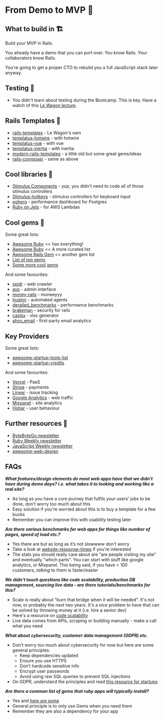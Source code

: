 # From Demo to MVP 🚀

## What to build in 🏗️

Build your MVP in Rails.

You already have a demo that you can port over. You know Rails. Your collaborators know Rails.

You're going to get a proper CTO to rebuild you a full JavaScript stack later anyway.

## Testing 🧪

* You didn't learn about testing during the Bootcamp. This is key. Have a watch of this [Le Wagon lecture](https://kitt.lewagon.com/knowledge/tutorials/rails_testing).

## Rails Templates 👷

* [rails-templates](https://github.com/lewagon/rails-templates) - Le Wagon's own
* [templatus-hotwire](https://github.com/templatus/templatus-hotwire) - with hotwire
* [templatus-vue](https://github.com/templatus/templatus-vue) - with vue
* [templatus-inertia](https://github.com/templatus/templatus-inertia) - with inertia
* [modern-rails-templates](https://github.com/damienlethiec/modern-rails-template) - a little old but some great gems/ideas
* [rails-composer](https://github.com/RailsApps/rails-composer) - same as above

## Cool libraries 🤖

* [Stimulus Components](https://github.com/stimulus-components/stimulus-components) - yup, you didn't need to code all of those stimulus controllers
* [Stimulus-hotkeys](https://github.com/leastbad/stimulus-hotkeys) - stimulus controllers for keyboard input
* [pghero](https://github.com/ankane/pghero) - performance dashboard for Postgres
* [Ruby on Jets](https://github.com/rubyonjets/jets) - for AWS Lambdas

## Cool gems 💎

Some great lists:
* [Awesome Ruby](https://github.com/markets/awesome-ruby) << has everything!
* [Awesome Ruby](https://github.com/sdogruyol/awesome-ruby) << A more curated list
* [Awesome Rails Gem](https://github.com/hothero/awesome-rails-gem) << another gem list
* [List of top gems](https://taglineinfotech.com/ruby-on-rails-gems/#What_is_Ruby_Gem_Used_For)
* [Some more cool gems](https://github.com/damienlethiec/modern-rails-template?tab=readme-ov-file#what-is-included)

And some favourites:
* [spidr](https://github.com/postmodern/spidr) - web crawler
* [avo](https://github.com/avo-hq/avo) - admin interface
* [money-rails](https://github.com/RubyMoney/money-rails) - moneeyyy
* [huginn](https://github.com/huginn/huginn) - automated agents
* [derailed_benchmarks](https://github.com/zombocom/derailed_benchmarks) - performance benchmarks
* [brakeman](https://github.com/presidentbeef/brakeman) - security for rails
* [caxlsx](https://github.com/caxlsx/caxlsx) - xlsx generator
* [ahoy_email](https://github.com/ankane/ahoy_email) - first-party email analytics

## Key Providers

Some great lists:
* [awesome-startup-tools-list](https://github.com/Ibexoft/awesome-startup-tools-list)
* [awesome-startup-credits](https://github.com/dakshshah96/awesome-startup-credits)

And some favourites:
* [Vercel](https://vercel.com/) - PaaS
* [Stripe](https://stripe.com/gb) - payments
* [Linear](https://linear.app/) - issue tracking
* [Google Analytics](https://marketingplatform.google.com/intl/en_uk/about/analytics/) - web traffic
* [Mixpanel](https://mixpanel.com/) - site analytics
* [Hotjar](https://www.hotjar.com/) - user behaviour

## Further resources 📝

* [ByteByteGo newsletter](https://bytebytego.com/)
* [Ruby Weekly newsletter](https://rubyweekly.com/)
* [JavaScript Weekly newsletter](https://javascriptweekly.com/)
* [awesome-web-design](https://github.com/nicolesaidy/awesome-web-design)

## FAQs

_**What features/design elements do most web apps have that we didn’t have during demo days? i.e. what takes it to looking and working like a real site?**_
- As long as you have a core journey that fulfils your users’ jobs to be done, don't worry too much about this
- Easy solution if you're worried about this is to buy a template for a few bucks
- Remember you can improve this with usability testing later

_**Are there various benchmarks for web apps for things like number of pages, speed of load etc.?**_
- Yes there are but as long as it’s not slowwww don't worry
- Take a look at [website-response-times](https://www.nngroup.com/articles/website-response-times/) if you're interested
- The stats you should really care about are "are people visiting my site" and eventually "which parts". You can start with stuff like google analytics, or Mixpanel. This being said, if you have < 100 customers, _talking_ to them is faster/easier

_**We didn’t touch questions like code scalability, production DB management, sourcing live data - are there tutorials/benchmarks for this?**_
- Scale is really about "burn that bridge when it will be needed". It's not now, or probably the next two years. It's a nice problem to have that can be solved by throwing money at it (i.e. hire a senior dev)
- Here's a resource on [code scalability](https://www.devgraph.com/resource/developers-guide-scale-rails-apps/)
- Live data comes from APIs, scraping or building manually - make a call what you need

_**What about cybersecurity, customer data management (GDPR) etc.**_
- Don't worry too much about cybersecurity for now but here are some general principles:
	- Keep dependencies updated
	- Ensure you use HTTPS
	- Don’t hardcode sensitive info
	- Encrypt user passwords
	- Avoid using raw SQL queries to prevent SQL injections
- On GDPR, understand the principles and read [this resource for startups](https://www.cookieyes.com/blog/gdpr-compliance-for-startups/)

_**Are there a common list of gems that ruby apps will typically install?**_
- Yes and [here are some](https://taglineinfotech.com/ruby-on-rails-gems/#What_is_Ruby_Gem_Used_For)
- General principle is to only use Gems when you need them
- Remember they are also a dependency for your app
